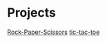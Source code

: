 # Projects
<a href="https://sathviksesha.github.io/Projects/rock-Paper-Scissors/">Rock-Paper-Scissors</a>
<a href="https://sathviksesha.github.io/Projects/tic-tac-toe/">tic-tac-toe</a>

